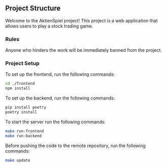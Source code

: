 ## Project Structure

Welcome to the AktienSpiel project!
This project is a web application that allows users to play a stock trading game.


### Rules

Anyone who hinders the work will be immediately banned from the project.


### Project Setup

To set up the frontend, run the following commands:
````bash
cd ./frontend
npm install
````

To set up the backend, run the following commands:
````bash
pip install poetry
poetry install
````

To start the server run the following commands:
````bash
make run-frontend
make run-backend
````

Before pushing the code to the remote repository, run the following commands:
````bash
make update
````
